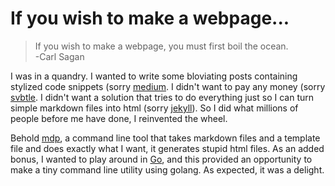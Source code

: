 If you wish to make a webpage...
==========

>  If you wish to make a webpage, you must first boil the ocean.  
>  -Carl Sagan

I was in a quandry. I wanted to write some bloviating posts containing stylized code snippets (sorry [medium](https://medium.com). I didn't want to pay any money (sorry [svbtle](https://svbtle.com/). I didn't want a solution that tries to do everything just so I can turn simple markdown files into html (sorry [jekyll](http://jekyllrb.com/)). So I did what millions of people before me have done, I reinvented the wheel.  
  
Behold [mdp](https://github.com/mmaelzer/mdp), a command line tool that takes markdown files and a template file and does exactly what I want, it generates stupid html files. As an added bonus, I wanted to play around in [Go](https://golang.org/), and this provided an opportunity to make a tiny command line utility using golang. As expected, it was a delight.